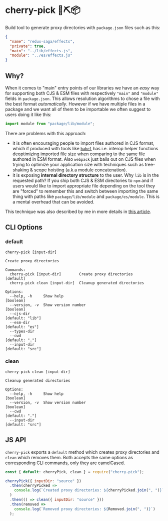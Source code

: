 # cherry-pick 🍒⛏📦

Build tool to generate proxy directories with `package.json` files such as this:

```json
{
  "name": "redux-saga/effects",
  "private": true,
  "main": "../lib/effects.js",
  "module": "../es/effects.js"
}
```

## Why?

When it comes to "main" entry points of our libraries we have an _easy_ way for
supporting both CJS & ESM files with respectively `"main"` and `"module"` fields
in `package.json`. This allows resolution algorithms to chose a file with the
best format _automatically_. However if we have multiple files in a package and
we want all of them to be importable we often suggest to users doing it like
this:

```js
import module from "package/lib/module";
```

There are problems with this approach:

* it is often encouraging people to import files authored in CJS format, which
  if produced with tools like [`babel`](https://github.com/babel/babel) has i.e.
  interop helper functions deoptimizing imported file size when comparing to the
  same file authored in ESM format. Also `webpack` just bails out on CJS files
  when trying to optimize your application size with techniques such as
  tree-shaking & scope hoisting (a.k.a module concatenation).
* it is exposing **internal directory structure** to the user. Why `lib` is in
  the requested path? If you ship both CJS & ESM directories to `npm` and if
  users would like to import appropriate file depending on the tool they are
  "forced" to remember this and switch between importing the same thing with
  paths like `package/lib/module` and `package/es/module`. This is a mental
  overhead that can be avoided.

This technique was also described by me in more details in
[this article](https://developers.livechatinc.com/blog/how-to-create-javascript-libraries-in-2018-part-2#proxy-directories).

## CLI Options

### default

```
cherry-pick [input-dir]

Create proxy directories

Commands:
  cherry-pick [input-dir]        Create proxy directories              [default]
  cherry-pick clean [input-dir]  Cleanup generated directories

Options:
  --help, -h     Show help                                             [boolean]
  --version, -v  Show version number                                   [boolean]
  --cjs-dir                                                     [default: "lib"]
  --esm-dir                                                      [default: "es"]
  --types-dir
  --cwd                                                           [default: "."]
  --input-dir                                                   [default: "src"]
```

### clean

```
cherry-pick clean [input-dir]

Cleanup generated directories

Options:
  --help, -h     Show help                                             [boolean]
  --version, -v  Show version number                                   [boolean]
  --cwd                                                           [default: "."]
  --input-dir                                                   [default: "src"]
```

## JS API

`cherry-pick` exports a `default` method which creates proxy directories and
`clean` which removes them. Both accepts the same options as corresponding CLI
commands, only they are camelCased.

```js
const { default: cherryPick, clean } = require("cherry-pick");

cherryPick({ inputDir: "source" })
  .then(cherryPicked =>
    console.log(`Created proxy directories: ${cherryPicked.join(", ")}`)
  )
  .then(() => clean({ inputDir: "source" }))
  .then(removed =>
    console.log(`Removed proxy directories: ${Removed.join(", ")}`)
  );
```
